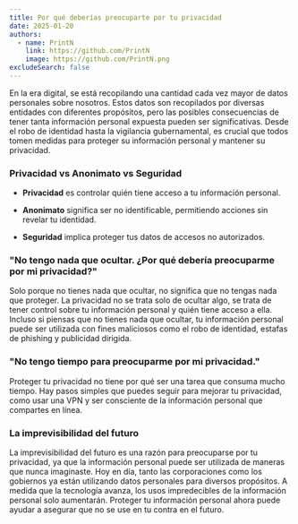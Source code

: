 ```yaml
---
title: Por qué deberías preocuparte por tu privacidad
date: 2025-01-20
authors:
  - name: PrintN
    link: https://github.com/PrintN
    image: https://github.com/PrintN.png
excludeSearch: false
---
```

En la era digital, se está recopilando una cantidad cada vez mayor de datos personales sobre nosotros. Estos datos son recopilados por diversas entidades con diferentes propósitos, pero las posibles consecuencias de tener tanta información personal expuesta pueden ser significativas. Desde el robo de identidad hasta la vigilancia gubernamental, es crucial que todos tomen medidas para proteger su información personal y mantener su privacidad.

### Privacidad vs Anonimato vs Seguridad
- **Privacidad** es controlar quién tiene acceso a tu información personal.

- **Anonimato** significa ser no identificable, permitiendo acciones sin revelar tu identidad.

- **Seguridad** implica proteger tus datos de accesos no autorizados.

### "No tengo nada que ocultar. ¿Por qué debería preocuparme por mi privacidad?"
Solo porque no tienes nada que ocultar, no significa que no tengas nada que proteger. La privacidad no se trata solo de ocultar algo, se trata de tener control sobre tu información personal y quién tiene acceso a ella. Incluso si piensas que no tienes nada que ocultar, tu información personal puede ser utilizada con fines maliciosos como el robo de identidad, estafas de phishing y publicidad dirigida.

### "No tengo tiempo para preocuparme por mi privacidad."
Proteger tu privacidad no tiene por qué ser una tarea que consuma mucho tiempo. Hay pasos simples que puedes seguir para mejorar tu privacidad, como usar una VPN y ser consciente de la información personal que compartes en línea.

### La imprevisibilidad del futuro
La imprevisibilidad del futuro es una razón para preocuparse por tu privacidad, ya que la información personal puede ser utilizada de maneras que nunca imaginaste. Hoy en día, tanto las corporaciones como los gobiernos ya están utilizando datos personales para diversos propósitos. A medida que la tecnología avanza, los usos impredecibles de la información personal solo aumentarán. Proteger tu información personal ahora puede ayudar a asegurar que no se use en tu contra en el futuro.


